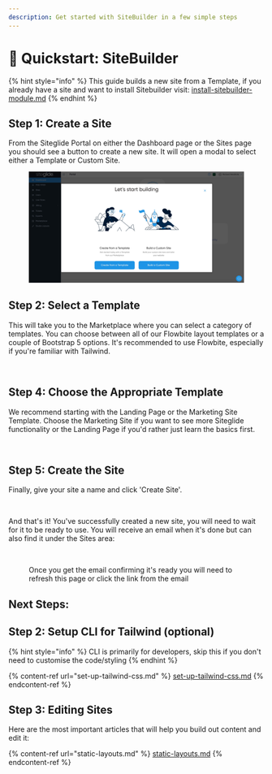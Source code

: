 ```yaml
---
description: Get started with SiteBuilder in a few simple steps
---
```


# 🚀 Quickstart: SiteBuilder

{% hint style="info" %}
This guide builds a new site from a Template, if you already have a site and want to install Sitebuilder visit: [install-sitebuilder-module.md](install-sitebuilder-module.md "mention")
{% endhint %}

## Step 1: Create a Site

From the Siteglide Portal on either the Dashboard page or the Sites page you should see a button to create a new site. It will open a modal to select either a Template or Custom Site.

<figure><img src="../../.gitbook/assets/Siteglide-Create-Site-Modal-Dashboard.jpg" alt=""><figcaption></figcaption></figure>

## Step 2: Select a Template

This will take you to the Marketplace where you can select a category of templates. You can choose between all of our Flowbite layout templates or a couple of Bootstrap 5 options. It's recommended to use Flowbite, especially if you're familiar with Tailwind.

<figure><img src="https://p186.p2.n0.cdn.zight.com/items/Qwuope1j/7f6b5898-704b-4e4b-92ba-0dbd9fefabda.jpg?source=viewer&#x26;v=%22a6b821cc0fdc54f783aafe70d01b7fff%22" alt=""><figcaption></figcaption></figure>

## Step 4: Choose the Appropriate Template

We recommend starting with the Landing Page or the Marketing Site Template. Choose the Marketing Site if you want to see more Siteglide functionality or the Landing Page if you'd rather just learn the basics first.

<figure><img src="https://p186.p2.n0.cdn.zight.com/items/Z4uN0zZZ/e346ba9b-65b8-4d4b-9e26-89d2e7601219.jpg?source=viewer&#x26;v=%22d6940a092c873dcd2a9ee34e7ec6cdd4%22" alt=""><figcaption></figcaption></figure>

## Step 5: Create the Site

Finally, give your site a name and click 'Create Site'.

<figure><img src="https://p186.p2.n0.cdn.zight.com/items/mXuWlJwq/617ae064-afbd-45ad-9e88-d3b6ab2c44c5.gif?source=viewer&#x26;v=%22abea1ec6fa029afcbd51096cb4fa55de%22" alt=""><figcaption></figcaption></figure>

And that's it! You've successfully created a new site, you will need to wait for it to be ready to use. You will receive an email when it's done but can also find it under the Sites area:

<figure><img src="https://p186.p2.n0.cdn.zight.com/items/v1u9wLZ2/3bf5f58f-56e5-4b32-b427-36fc35cd9bfc.jpg?source=viewer&#x26;v=%22ddbfd9bfe9035551bb2c140d6b3d916c%22" alt=""><figcaption><p>Once you get the email confirming it's ready you will need to refresh this page or click the link from the email</p></figcaption></figure>

## Next Steps:

## Step 2: Setup CLI for Tailwind (optional)

{% hint style="info" %}
CLI is primarily for developers, skip this if you don't need to customise the code/styling
{% endhint %}

{% content-ref url="set-up-tailwind-css.md" %}
[set-up-tailwind-css.md](set-up-tailwind-css.md)
{% endcontent-ref %}

## Step 3: Editing Sites

Here are the most important articles that will help you build out content and edit it:

{% content-ref url="static-layouts.md" %}
[static-layouts.md](static-layouts.md)
{% endcontent-ref %}

